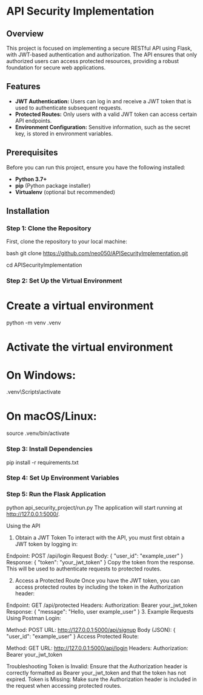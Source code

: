 # API Security Implementation
 
## Overview

This project is focused on implementing a secure RESTful API using Flask, with JWT-based authentication and authorization. The API ensures that only authorized users can access protected resources, providing a robust foundation for secure web applications.

## Features

- **JWT Authentication:** Users can log in and receive a JWT token that is used to authenticate subsequent requests.
- **Protected Routes:** Only users with a valid JWT token can access certain API endpoints.
- **Environment Configuration:** Sensitive information, such as the secret key, is stored in environment variables.

## Prerequisites

Before you can run this project, ensure you have the following installed:

- **Python 3.7+**
- **pip** (Python package installer)
- **Virtualenv** (optional but recommended)

## Installation

### Step 1: Clone the Repository

First, clone the repository to your local machine:

bash
git clone https://github.com/neo050/APISecurityImplementation.git 

cd APISecurityImplementation

### Step 2: Set Up the Virtual Environment
# Create a virtual environment
python -m venv .venv

# Activate the virtual environment
# On Windows:
.venv\Scripts\activate
# On macOS/Linux:
source .venv/bin/activate
### Step 3: Install Dependencies
pip install -r requirements.txt
### Step 4: Set Up Environment Variables
### Step 5: Run the Flask Application
python api_security_project/run.py
The application will start running at http://127.0.0.1:5000/.

Using the API
1. Obtain a JWT Token
To interact with the API, you must first obtain a JWT token by logging in:

Endpoint: POST /api/login
Request Body:
{
    "user_id": "example_user"
}
Response:
{
    "token": "your_jwt_token"
}
Copy the token from the response. This will be used to authenticate requests to protected routes.

2. Access a Protected Route
Once you have the JWT token, you can access protected routes by including the token in the Authorization header:

Endpoint: GET /api/protected
Headers:
Authorization: Bearer your_jwt_token
Response:
{
    "message": "Hello, user example_user"
}
3. Example Requests Using Postman
Login:

Method: POST
URL: http://127.0.0.1:5000/api/signup
Body (JSON):
{
    "user_id": "example_user" 
}
Access Protected Route:

Method: GET
URL: http://127.0.0.1:5000/api/login
Headers:
Authorization: Bearer your_jwt_token

Troubleshooting
    Token is Invalid: Ensure that the Authorization header is correctly formatted as Bearer your_jwt_token and that the token has not expired.
    Token is Missing: Make sure the Authorization header is included in the request when accessing protected routes.